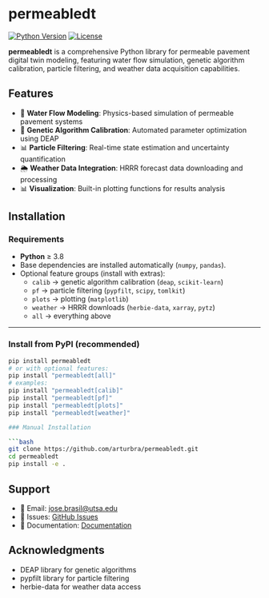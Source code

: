 # permeabledt

[![Python Version](https://img.shields.io/badge/python-3.8+-blue.svg)](https://python.org)
[![License](https://img.shields.io/badge/license-MIT-green.svg)](LICENSE)

**permeabledt** is a comprehensive Python library for permeable pavement digital twin modeling, featuring water flow simulation, genetic algorithm calibration, particle filtering, and weather data acquisition capabilities.

## Features

- 🌊 **Water Flow Modeling**: Physics-based simulation of permeable pavement systems
- 🧬 **Genetic Algorithm Calibration**: Automated parameter optimization using DEAP
- 📊 **Particle Filtering**: Real-time state estimation and uncertainty quantification
- 🌦️ **Weather Data Integration**: HRRR forecast data downloading and processing
- 📊 **Visualization**: Built-in plotting functions for results analysis

## Installation

### Requirements
- **Python** ≥ 3.8  
- Base dependencies are installed automatically (`numpy`, `pandas`).  
- Optional feature groups (install with extras):
  - `calib` → genetic algorithm calibration (`deap`, `scikit-learn`)
  - `pf` → particle filtering (`pypfilt`, `scipy`, `tomlkit`)
  - `plots` → plotting (`matplotlib`)
  - `weather` → HRRR downloads (`herbie-data`, `xarray`, `pytz`)
  - `all` → everything above

---

### Install from PyPI (recommended)

```bash
pip install permeabledt
# or with optional features:
pip install "permeabledt[all]"
# examples:
pip install "permeabledt[calib]"
pip install "permeabledt[pf]"
pip install "permeabledt[plots]"
pip install "permeabledt[weather]"

### Manual Installation

```bash
git clone https://github.com/arturbra/permeabledt.git
cd permeabledt
pip install -e .
```

## Support

- 📧 Email: jose.brasil@utsa.edu
- 🐛 Issues: [GitHub Issues](https://github.com/arturbra/permeabledt/issues)
- 📖 Documentation: [Documentation](https://permeabledt/readthedocs.io)

## Acknowledgments

- DEAP library for genetic algorithms
- pypfilt library for particle filtering
- herbie-data for weather data access